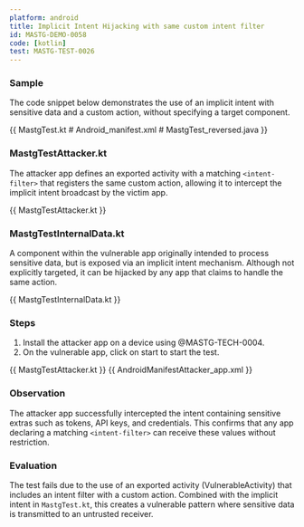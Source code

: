 ```yaml
---
platform: android
title: Implicit Intent Hijacking with same custom intent filter
id: MASTG-DEMO-0058
code: [kotlin]
test: MASTG-TEST-0026
---
```


### Sample

The code snippet below demonstrates the use of an implicit intent with sensitive data and a custom action, without specifying a target component.

{{ MastgTest.kt # Android_manifest.xml # MastgTest_reversed.java }}

### MastgTestAttacker.kt

The attacker app defines an exported activity with a matching `<intent-filter>` that registers the same custom action, allowing it to intercept the implicit intent broadcast by the victim app.

{{ MastgTestAttacker.kt }}

### MastgTestInternalData.kt

A component within the vulnerable app originally intended to process sensitive data, but is exposed via an implicit intent mechanism. Although not explicitly targeted, it can be hijacked by any app that claims to handle the same action.

{{ MastgTestInternalData.kt }}

### Steps

1. Install the attacker app on a device using @MASTG-TECH-0004.
2. On the vulnerable app, click on start to start the test.

{{ MastgTestAttacker.kt }}
{{ AndroidManifestAttacker_app.xml }}

### Observation

The attacker app successfully intercepted the intent containing sensitive extras such as tokens, API keys, and credentials. This confirms that any app declaring a matching `<intent-filter>` can receive these values without restriction.

### Evaluation

The test fails due to the use of an exported activity (VulnerableActivity) that includes an intent filter with a custom action. Combined with the implicit intent in `MastgTest.kt`, this creates a vulnerable pattern where sensitive data is transmitted to an untrusted receiver.
